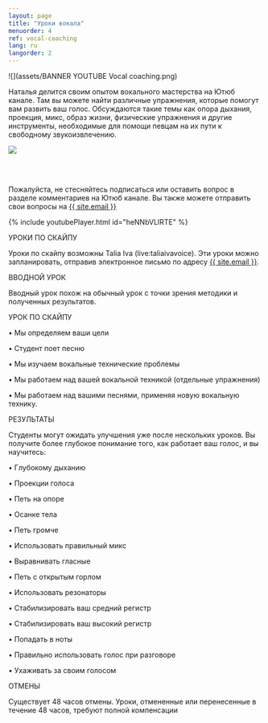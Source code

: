 ```yaml
---
layout: page
title: "Уроки вокала"
menuorder: 4
ref: vocal-coaching
lang: ru
langorder: 2
---
```


![](assets/BANNER YOUTUBE Vocal coaching.png)

Наталья делится своим опытом вокального мастерства на Ютюб канале. Там вы можете найти различные упражнения, которые помогут вам развить ваш голос. Обсуждаются такие темы как опора дыхания, проекция, микс, образ жизни, физические упражнения и другие инструменты, необходимые для помощи певцам на их пути к cвободному звукоизвлечению.

![](assets/Students.png)

<br><br>

Пожалуйста, не стесняйтесь подписаться или оставить вопрос в разделе комментариев на Ютюб канале. Вы также можете отправить свои вопросы на <a href="mailto:{{ site.email }}">{{ site.email }}</a>


{% include youtubePlayer.html id="heNNbVLlRTE" %}



УРОКИ ПО СКАЙПУ

Уроки по скайпу возможны Talia Iva (live:taliaivavoice). Эти уроки можно запланировать, отправив электронное письмо по адресу <a href="mailto:{{ site.email }}">{{ site.email }}</a>.

ВВОДНОЙ УРОК

Вводный урок похож на обычный урок с точки зрения методики и полученных результатов.

УРОК ПО СКАЙПУ

•	Мы определяем ваши цели

•	Студент поет песню

•	Мы изучаем вокальные технические проблемы

•	Мы работаем над вашей вокальной техникой (отдельные упражнения)

•	Мы работаем над вашими песнями, применяя новую вокальную технику.

РЕЗУЛЬТАТЫ

Студенты могут ожидать улучшения уже после нескольких уроков. Вы получите более глубокое понимание того, как работает ваш голос, и вы научитесь:

•	Глубокому дыханию

•	Проекции голоса

•	Петь на опоре

•	Осанке тела

•	Петь громче

•	Использовать правильный микс

•	Выравнивать гласные

•	Петь с открытым горлом

•	Использовать резонаторы

•	Стабилизировать ваш средний регистр

•	Стабилизировать ваш высокий регистр

•	Попадать в ноты

•	Правильно использовать голос при разговоре

•	Ухаживать за своим голосом 

ОТМЕНЫ

Существует 48 часов отмены. Уроки, отмененные или перенесенные в течение 48 часов, требуют полной компенсации


